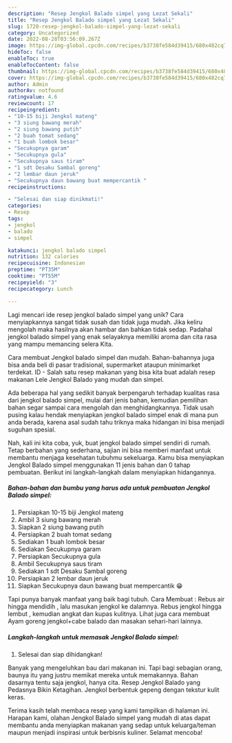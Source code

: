 ```yaml
---
description: "Resep Jengkol Balado simpel yang Lezat Sekali"
title: "Resep Jengkol Balado simpel yang Lezat Sekali"
slug: 1720-resep-jengkol-balado-simpel-yang-lezat-sekali
category: Uncategorized
date: 2022-08-28T03:56:09.267Z
image: https://img-global.cpcdn.com/recipes/b3738fe584d39415/680x482cq70/jengkol-balado-simpel-foto-resep-utama.jpg
hideToc: false
enableToc: true
enableTocContent: false
thumbnail: https://img-global.cpcdn.com/recipes/b3738fe584d39415/680x482cq70/jengkol-balado-simpel-foto-resep-utama.jpg
cover: https://img-global.cpcdn.com/recipes/b3738fe584d39415/680x482cq70/jengkol-balado-simpel-foto-resep-utama.jpg
author: Admin
authorAv: notfound
ratingvalue: 4.6
reviewcount: 17
recipeingredient:
- "10-15 biji Jengkol mateng"
- "3 siung bawang merah"
- "2 siung bawang putih"
- "2 buah tomat sedang"
- "1 buah lombok besar"
- "Secukupnya garam"
- "Secukupnya gula"
- "Secukupnya saus tiram"
- "1 sdt Desaku Sambal goreng"
- "2 lembar daun jeruk"
- "Secukupnya daun bawang buat mempercantik "
recipeinstructions:

- "Selesai dan siap dinikmati!"
categories:
- Resep
tags:
- jengkol
- balado
- simpel

katakunci: jengkol balado simpel 
nutrition: 132 calories
recipecuisine: Indonesian
preptime: "PT35M"
cooktime: "PT55M"
recipeyield: "3"
recipecategory: Lunch

---
```





Lagi mencari ide resep jengkol balado simpel yang unik? Cara menyiapkannya sangat tidak susah dan tidak juga mudah. Jika keliru mengolah maka hasilnya akan hambar dan bahkan tidak sedap. Padahal jengkol balado simpel yang enak selayaknya memiliki aroma dan cita rasa yang mampu memancing selera Kita.





Cara membuat Jengkol balado simpel dan mudah. Bahan-bahannya juga bisa anda beli di pasar tradisional, supermarket ataupun minimarket terdekat. ID - Salah satu resep makanan yang bisa kita buat adalah resep makanan Lele Jengkol Balado yang mudah dan simpel.

Ada beberapa hal yang sedikit banyak berpengaruh terhadap kualitas rasa dari jengkol balado simpel, mulai dari jenis bahan, kemudian pemilihan bahan segar sampai cara mengolah dan menghidangkannya. Tidak usah pusing kalau hendak menyiapkan jengkol balado simpel enak di mana pun anda berada, karena asal sudah tahu triknya maka hidangan ini bisa menjadi suguhan spesial.






Nah, kali ini kita coba, yuk, buat jengkol balado simpel sendiri di rumah. Tetap berbahan yang sederhana, sajian ini bisa memberi manfaat untuk membantu menjaga kesehatan tubuhmu sekeluarga. Kamu bisa menyiapkan Jengkol Balado simpel menggunakan 11 jenis bahan dan 0 tahap pembuatan. Berikut ini langkah-langkah dalam menyiapkan hidangannya.

<!--inarticleads1-->

##### Bahan-bahan dan bumbu yang harus ada untuk pembuatan Jengkol Balado simpel:

1. Persiapkan 10-15 biji Jengkol mateng
1. Ambil 3 siung bawang merah
1. Siapkan 2 siung bawang putih
1. Persiapkan 2 buah tomat sedang
1. Sediakan 1 buah lombok besar
1. Sediakan Secukupnya garam
1. Persiapkan Secukupnya gula
1. Ambil Secukupnya saus tiram
1. Sediakan 1 sdt Desaku Sambal goreng
1. Persiapkan 2 lembar daun jeruk
1. Siapkan Secukupnya daun bawang buat mempercantik 😁


Tapi punya banyak manfaat yang baik bagi tubuh. Cara Membuat : Rebus air hingga mendidih , lalu masukan jengkol ke dalamnya. Rebus jengkol hingga lembut , kemudian angkat dan kupas kulitnya. Lihat juga cara membuat Ayam goreng jengkol+cabe balado dan masakan sehari-hari lainnya. 

<!--inarticleads2-->

##### Langkah-langkah untuk memasak Jengkol Balado simpel:


1. Selesai dan siap dihidangkan!

Banyak yang mengeluhkan bau dari makanan ini. Tapi bagi sebagian orang, baunya itu yang justru memikat mereka untuk memakannya. Bahan dasarnya tentu saja jengkol, hanya cita. Resep Jengkol Balado yang Pedasnya Bikin Ketagihan. Jengkol berbentuk gepeng dengan tekstur kulit keras. 

Terima kasih telah membaca resep yang kami tampilkan di halaman ini. Harapan kami, olahan Jengkol Balado simpel yang mudah di atas dapat membantu anda menyiapkan makanan yang sedap untuk keluarga/teman maupun menjadi inspirasi untuk berbisnis kuliner. Selamat mencoba!
